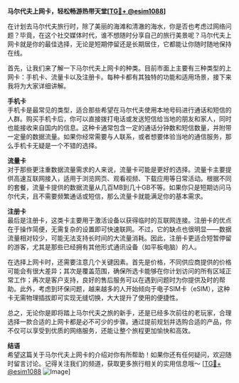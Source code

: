 **马尔代夫上网卡，轻松畅游热带天堂[[TG💪+ @esim1088](https://t.me/s/esim1088)]**

在计划去马尔代夫旅行时，除了美丽的海滩和清澈的海水，你是否也考虑过网络问题？毕竟，在这个社交媒体时代，谁不想随时分享自己的旅行美景呢？马尔代夫上网卡就是你的最佳选择，无论是短期停留还是长期居住，它都能让你随时随地保持在线。

首先，让我们来了解一下马尔代夫上网卡的种类。目前市面上主要有三种类型的上网卡：手机卡、流量卡以及注册卡。每种卡都有其独特的功能和适用场景，接下来我将为大家详细讲解。

**手机卡**  
手机卡是最常见的类型，适合那些希望在马尔代夫使用本地号码进行通话和短信的人群。购买手机卡后，你可以直接拨打电话或发送短信给当地的朋友和家人，同时也能接收来自国内的信息。这种卡通常包含一定的通话分钟数和短信数量，并附带一定量的数据流量。如果你经常需要与人联系，或者想要体验当地的通信服务，那么手机卡无疑是一个不错的选择。

**流量卡**  
对于那些更注重数据流量需求的人来说，流量卡可能是更好的选择。流量卡主要提供高速互联网接入，适用于浏览网页、观看视频、下载应用等日常活动。根据不同的套餐，流量卡提供的数据流量从几百MB到几十GB不等。如果你只是短期访问马尔代夫，且不需要频繁通话或短信，那么流量卡就能满足你的基本需求。

**注册卡**  
最后是注册卡，这类卡主要用于激活设备以获得临时的互联网连接。注册卡的优点在于操作简便，无需复杂的设置即可快速联网。不过，它的缺点也很明显——数据流量相对较少，可能无法支持长时间的大流量消耗。因此，注册卡更适合短暂停留的游客，尤其是那些已经拥有其他形式通讯设备（如平板电脑）的人。

在选择上网卡时，还需要注意几个关键因素。首先是价格，不同供应商提供的价格可能会有很大差异；其次是覆盖范围，确保所选卡能够在你计划访问的所有区域正常工作；再次是客户支持，良好的售后服务可以在遇到问题时为你提供及时的帮助。此外，考虑到环保问题，越来越多的人开始倾向于电子SIM卡（eSIM），这种卡无需物理插拔即可实现无缝切换，大大提升了使用的便捷性。

总之，无论你是即将踏上马尔代夫之旅的新手，还是已经多次前往的老玩家，合理选择一款合适的上网卡都是必不可少的步骤。通过提前规划并选购合适的产品，你不仅可以享受到优质的网络服务，还能让整个旅程更加愉快和高效。

**结语**  
希望这篇关于马尔代夫上网卡的介绍对你有所帮助！如果你还有任何疑问，欢迎随时留言讨论。记得关注我们的频道，获取更多旅行相关的实用信息哦～ [[TG💪+ @esim1088](https://t.me/s/esim1088) ![Image](https://i.postimg.cc/4NQfJmqS/Snipaste-2025-05-13-00-14-12.png)]